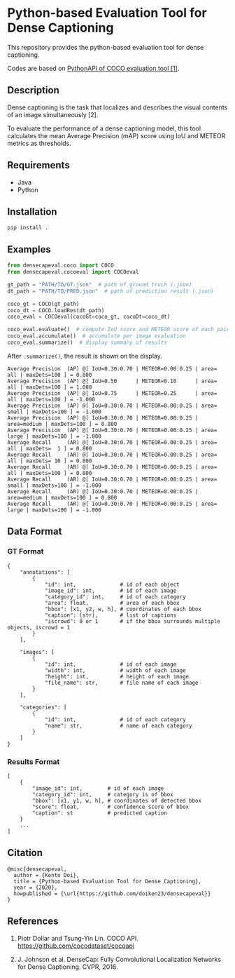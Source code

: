 # Python-based Evaluation Tool for Dense Captioning

This repository provides the python-based evaluation tool for dense captioning.

Codes are based on [PythonAPI of COCO evaluation tool [1]](https://github.com/cocodataset/cocoapi/tree/master/PythonAPI).

## Description

Dense captioning is the task that localizes and describes the visual contents of an image simultaneously [2].

To evaluate the performance of a dense captioning model, this tool calculates the mean Average Precision (mAP) score using IoU and METEOR metrics as thresholds.

## Requirements

- Java
- Python

## Installation

```
pip install .
```

## Examples

```python
from densecapeval.coco import COCO
from densecapeval.cocoeval import COCOeval

gt_path = "PATH/TO/GT.json"  # path of ground truch (.json)
dt_path = "PATH/TO/PRED.json"  # path of prediction result (.json)

coco_gt = COCO(gt_path)
coco_dt = COCO.loadRes(dt_path)
coco_eval = COCOeval(cocoGt=coco_gt, cocoDt=coco_dt)

coco_eval.evaluate()  # compute IoU score and METEOR score of each pair of bbox and caption per image
coco_eval.accumulate()  # accumulate per image evaluation
coco_eval.summarize()  # display summary of results
```

After `.summarize()`, the result is shown on the display.

```
Average Precision  (AP) @[ IoU=0.30:0.70 | METEOR=0.00:0.25 | area=   all | maxDets=100 ] = 0.800
Average Precision  (AP) @[ IoU=0.50      | METEOR=0.10      | area=   all | maxDets=100 ] = 1.000
Average Precision  (AP) @[ IoU=0.75      | METEOR=0.25      | area=   all | maxDets=100 ] = -1.000
Average Precision  (AP) @[ IoU=0.30:0.70 | METEOR=0.00:0.25 | area= small | maxDets=100 ] = -1.000
Average Precision  (AP) @[ IoU=0.30:0.70 | METEOR=0.00:0.25 | area=medium | maxDets=100 ] = 0.800
Average Precision  (AP) @[ IoU=0.30:0.70 | METEOR=0.00:0.25 | area= large | maxDets=100 ] = -1.000
Average Recall     (AR) @[ IoU=0.30:0.70 | METEOR=0.00:0.25 | area=   all | maxDets=  1 ] = 0.800
Average Recall     (AR) @[ IoU=0.30:0.70 | METEOR=0.00:0.25 | area=   all | maxDets= 10 ] = 0.800
Average Recall     (AR) @[ IoU=0.30:0.70 | METEOR=0.00:0.25 | area=   all | maxDets=100 ] = 0.800
Average Recall     (AR) @[ IoU=0.30:0.70 | METEOR=0.00:0.25 | area= small | maxDets=100 ] = -1.000
Average Recall     (AR) @[ IoU=0.30:0.70 | METEOR=0.00:0.25 | area=medium | maxDets=100 ] = 0.800
Average Recall     (AR) @[ IoU=0.30:0.70 | METEOR=0.00:0.25 | area= large | maxDets=100 ] = -1.000
```

## Data Format

### GT Format

```
{
    "annotations": [
        {
            "id": int,              # id of each object
            "image_id": int,        # id of each image
            "category_id": int,     # id of each category
            "area": float,          # area of each bbox
            "bbox": [x1, y2, w, h], # coordinates of each bbox
            "caption": [str],       # list of captions
            "iscrowd": 0 or 1       # if the bbox surrounds multiple objects, iscrowd = 1
        }
    ],

    "images": [
        {
            "id": int,              # id of each image
            "width": int,           # width of each image
            "height": int,          # height of each image
            "file_name": str,       # file name of each image
        }
    ],

    "categories": [
        {
            "id": int,              # id of each category
            "name": str,            # name of each category
        }
    ]
}
```


### Results Format

```
[
    {
        "image_id": int,        # id of each image
        "category_id": int,     # category is of bbox
        "bbox": [x1, y1, w, h], # coordinates of detected bbox
        "score": float,         # confidence score of bbox
        "caption": st           # predicted caption
    }
    ...
]
```


## Citation

```
@misc{densecapeval,
  author = {Kento Doi},
  title = {Python-based Evaluation Tool for Dense Captioning},
  year = {2020},
  howpublished = {\url{https://github.com/doiken23/densecapeval}}
}
```


## References

1. Piotr Dollar and Tsung-Yin Lin. COCO API. https://github.com/cocodataset/cocoapi

2. J. Johnson et al. DenseCap: Fully Convolutional Localization Networks for Dense Captioning. CVPR, 2016.
